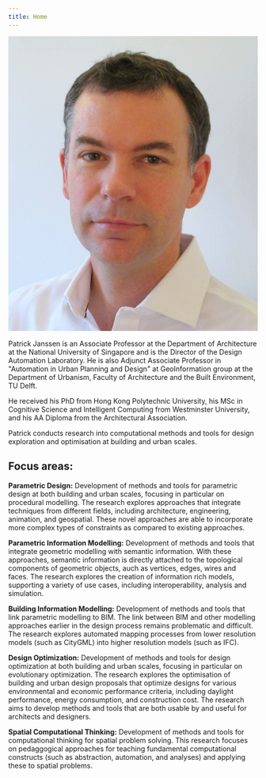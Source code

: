 ```yaml
---
title: Home
---
```


![Photo](./assets/images/1-IMG_4903.JPG)

Patrick Janssen is an Associate Professor at the Department of Architecture at the National University of Singapore and is the Director of the Design Automation Laboratory. He is also Adjunct Associate Professor in "Automation in Urban Planning and Design" at GeoInformation group at the Department of Urbanism, Faculty of Architecture and the Built Environment, TU Delft. 

He received his PhD from Hong Kong Polytechnic University, his MSc in Cognitive Science and Intelligent Computing from Westminster University, and his AA Diploma from the Architectural Association.

Patrick conducts research into computational methods and tools for design exploration and optimisation at building and urban scales.

## Focus areas:

**Parametric Design:** Development of methods and tools for parametric design at both building and urban scales, focusing in particular on procedural modelling. The research explores approaches that integrate techniques from different fields, including architecture, engineering, animation, and geospatial. These novel approaches are able to incorporate more complex types of constraints as compared to existing approaches.

**Parametric Information Modelling:** Development of methods and tools that integrate geometric modelling with semantic information. With these approaches, semantic information is directly attached to the topological components of geometric objects, auch as vertices, edges, wires and faces. The research explores the creation of information rich models, supporting a variety of use cases, including interoperability, analysis and simulation.

**Building Information Modelling:** Development of methods and tools that link parametric modelling to BIM. The link between BIM and other modelling approaches earlier in the design process remains problematic and difficult. The research explores automated mapping processes from lower resolution models (such as CityGML) into higher resolution models (such as IFC).

**Design Optimization:** Development of methods and tools for design optimization at both building and urban scales, focusing in particular on evolutionary optimization. The research explores the optimisation of building and urban design proposals that optimize designs for various environmental and economic performance criteria, including daylight performance, energy consumption, and construction cost. The research aims to develop methods and tools that are both usable by and useful for architects and designers.

**Spatial Computational Thinking:** Development of methods and tools for computational thinking for spatial problem solving. This research focuses on pedaggogical approaches for teaching fundamental computational constructs (such as abstraction, automation, and analyses) and applying these to spatial problems.
